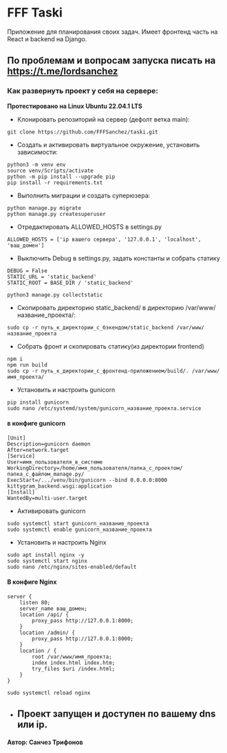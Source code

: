 # FFF Taski
Приложение для планирования своих задач.
Имеет фронтенд часть на React и backend на Django.

## По проблемам и вопросам запуска писать на https://t.me/lordsanchez
### Как развернуть проект у себя на сервере:
__Протестировано на Linux Ubuntu 22.04.1 LTS__

+ Клонировать репозиторий на сервер (дефолт ветка main):
```
git clone https://github.com/FFFSanchez/taski.git
```
+ Cоздать и активировать виртуальное окружение, установить зависимости:
```
python3 -m venv env
source venv/Scripts/activate
python -m pip install --upgrade pip
pip install -r requirements.txt
```
+ Выполнить миграции и создать суперюзера:
```
python manage.py migrate
python manage.py createsuperuser
```
+ Отредактировать ALLOWED_HOSTS в settings.py
```
ALLOWED_HOSTS = ['ip вашего сервера', '127.0.0.1', 'localhost', 'ваш_домен']
```
+ Выключить Debug в settings.py, задать константы и собрать статику
```
DEBUG = False
STATIC_URL = 'static_backend'
STATIC_ROOT = BASE_DIR / 'static_backend'

python3 manage.py collectstatic
```
+ Скопировать директорию static_backend/ в директорию /var/www/название_проекта/:
```
sudo cp -r путь_к_директории_с_бэкендом/static_backend /var/www/название_проекта
```
+ Собрать фронт и скопировать статику(из директории frontend)
```
npm i
npm run build
sudo cp -r путь_к_директории_с_фронтенд-приложением/build/. /var/www/имя_проекта/
```
+ Установить и настроить gunicorn
```
pip install gunicorn
sudo nano /etc/systemd/system/gunicorn_название_проекта.service
```
#### в конфиге gunicorn
```
[Unit]
Description=gunicorn daemon
After=network.target
[Service]
User=имя_пользователя_в_системе
WorkingDirectory=/home/имя_пользователя/папка_с_проектом/папка_с_файлом_manage.py/
ExecStart=/.../venv/bin/gunicorn --bind 0.0.0.0:8000 kittygram_backend.wsgi:application
[Install]
WantedBy=multi-user.target
```
+ Активировать gunicorn
```
sudo systemctl start gunicorn_название_проекта
sudo systemctl enable gunicorn_название_проекта
```
+ Установить и настроить Nginx
```
sudo apt install nginx -y
sudo systemctl start nginx
sudo nano /etc/nginx/sites-enabled/default
```
#### В конфиге Nginx
```
server {
	listen 80;
	server_name ваш_домен;
	location /api/ {
		proxy_pass http://127.0.0.1:8000;
	}
	location /admin/ {
		proxy_pass http://127.0.0.1:8000;
	}
	location / {
		root /var/www/имя_проекта;
		index index.html index.htm;
		try_files $uri /index.html;
	}
}
```
```
sudo systemctl reload nginx
```

+ ## Проект запущен и доступен по вашему dns или ip.

#### Автор: Санчез Трифонов
